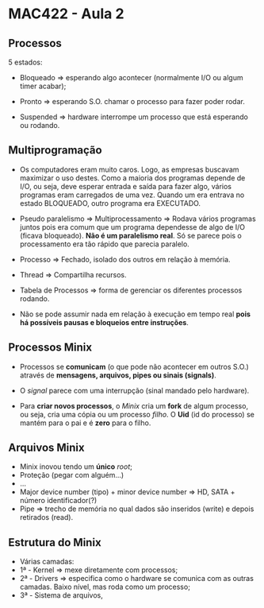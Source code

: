 # MAC422 - Aula 2

## Processos

5 estados:

* Bloqueado => esperando algo acontecer (normalmente I/O ou algum timer acabar);

* Pronto => esperando S.O. chamar o processo para fazer poder rodar.

* Suspended => hardware interrompe um processo que está esperando ou rodando.

## Multiprogramação

* Os computadores eram muito caros. Logo, as empresas buscavam maximizar o uso destes. Como a maioria dos programas depende de I/O, ou seja, deve esperar entrada e saída para fazer algo, vários programas eram carregados de uma vez. Quando um era entrava no estado BLOQUEADO, outro programa era EXECUTADO.

* Pseudo paralelismo => Multiprocessamento => Rodava vários programas juntos pois era comum que um programa dependesse de algo de I/O (ficava bloqueado).  **Não é um paralelismo real**. Só se parece pois o processamento era tão rápido que parecia paralelo.

* Processo => Fechado, isolado dos outros em relação à memória.

* Thread => Compartilha recursos.

* Tabela de Processos => forma de gerenciar os diferentes processos rodando.

* Não se pode assumir nada em relação à execução em tempo real **pois há possíveis pausas e bloqueios entre instruções**.

## Processos Minix

* Processos se **comunicam** (o que pode não acontecer em outros S.O.) através de **mensagens, arquivos, pipes ou sinais (signals)**.

* O *signal* parece com uma interrupção (sinal mandado pelo hardware).

* Para **criar novos processos**, o *Minix* cria um **fork** de algum processo, ou seja, cria uma cópia ou um processo *filho*. O **Uid** (id do processo) se mantém para o pai e é **zero** para o filho.

## Arquivos Minix

* Minix inovou tendo um **único** *root*;
* Proteção (pegar com alguém...)
* ...
* Major device number (tipo) + minor device number => HD, SATA + número identificador(?)
* Pipe => trecho de memória no qual dados são inseridos (write) e depois retirados (read).

## Estrutura do Minix

* Várias camadas:
* 1ª - Kernel => mexe diretamente com processos;
* 2ª - Drivers => especifica como o hardware se comunica com as outras camadas. Baixo nível, mas roda como um processo;
* 3ª - Sistema de arquivos, 